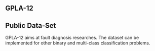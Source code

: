 ## GPLA-12
Public Data-Set
-------
GPLA-12 aims at fault diagnosis researches. The dataset can be implemented for other binary and multi-class classification problems.
